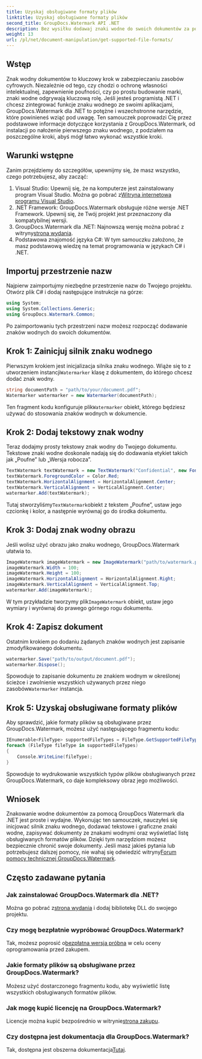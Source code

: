 ```yaml
---
title: Uzyskaj obsługiwane formaty plików
linktitle: Uzyskaj obsługiwane formaty plików
second_title: GroupDocs.Watermark API .NET
description: Bez wysiłku dodawaj znaki wodne do swoich dokumentów za pomocą GroupDocs.Watermark dla .NET. Postępuj zgodnie z naszym kompleksowym przewodnikiem krok po kroku, aby chronić swoje zasoby cyfrowe.
weight: 13
url: /pl/net/document-manipulation/get-supported-file-formats/
---
```

## Wstęp
Znak wodny dokumentów to kluczowy krok w zabezpieczaniu zasobów cyfrowych. Niezależnie od tego, czy chodzi o ochronę własności intelektualnej, zapewnienie poufności, czy po prostu budowanie marki, znaki wodne odgrywają kluczową rolę. Jeśli jesteś programistą .NET i chcesz zintegrować funkcje znaku wodnego ze swoimi aplikacjami, GroupDocs.Watermark dla .NET to potężne i wszechstronne narzędzie, które powinieneś wziąć pod uwagę. Ten samouczek poprowadzi Cię przez podstawowe informacje dotyczące korzystania z GroupDocs.Watermark, od instalacji po nałożenie pierwszego znaku wodnego, z podziałem na poszczególne kroki, abyś mógł łatwo wykonać wszystkie kroki.
## Warunki wstępne
Zanim przejdziemy do szczegółów, upewnijmy się, że masz wszystko, czego potrzebujesz, aby zacząć:
1.  Visual Studio: Upewnij się, że na komputerze jest zainstalowany program Visual Studio. Można go pobrać z[Witryna internetowa programu Visual Studio](https://visualstudio.microsoft.com/).
2. .NET Framework: GroupDocs.Watermark obsługuje różne wersje .NET Framework. Upewnij się, że Twój projekt jest przeznaczony dla kompatybilnej wersji.
3. GroupDocs.Watermark dla .NET: Najnowszą wersję można pobrać z witryny[strona wydania](https://releases.groupdocs.com/Watermark/net/).
4. Podstawowa znajomość języka C#: W tym samouczku założono, że masz podstawową wiedzę na temat programowania w językach C# i .NET.
## Importuj przestrzenie nazw
Najpierw zaimportujmy niezbędne przestrzenie nazw do Twojego projektu. Otwórz plik C# i dodaj następujące instrukcje na górze:
```csharp
using System;
using System.Collections.Generic;
using GroupDocs.Watermark.Common;
```
Po zaimportowaniu tych przestrzeni nazw możesz rozpocząć dodawanie znaków wodnych do swoich dokumentów.

## Krok 1: Zainicjuj silnik znaku wodnego
 Pierwszym krokiem jest inicjalizacja silnika znaku wodnego. Wiąże się to z utworzeniem instancji`Watermarker` klasę z dokumentem, do którego chcesz dodać znak wodny.
```csharp
string documentPath = "path/to/your/document.pdf";
Watermarker watermarker = new Watermarker(documentPath);
```
 Ten fragment kodu konfiguruje plik`Watermarker` obiekt, którego będziesz używać do stosowania znaków wodnych w dokumencie.
## Krok 2: Dodaj tekstowy znak wodny
Teraz dodajmy prosty tekstowy znak wodny do Twojego dokumentu. Tekstowe znaki wodne doskonale nadają się do dodawania etykiet takich jak „Poufne” lub „Wersja robocza”.
```csharp
TextWatermark textWatermark = new TextWatermark("Confidential", new Font("Arial", 36));
textWatermark.ForegroundColor = Color.Red;
textWatermark.HorizontalAlignment = HorizontalAlignment.Center;
textWatermark.VerticalAlignment = VerticalAlignment.Center;
watermarker.Add(textWatermark);
```
 Tutaj stworzyliśmy`TextWatermark`obiekt z tekstem „Poufne”, ustaw jego czcionkę i kolor, a następnie wyrównaj go do środka dokumentu.
## Krok 3: Dodaj znak wodny obrazu
Jeśli wolisz użyć obrazu jako znaku wodnego, GroupDocs.Watermark ułatwia to.
```csharp
ImageWatermark imageWatermark = new ImageWatermark("path/to/watermark.png");
imageWatermark.Width = 100;
imageWatermark.Height = 100;
imageWatermark.HorizontalAlignment = HorizontalAlignment.Right;
imageWatermark.VerticalAlignment = VerticalAlignment.Top;
watermarker.Add(imageWatermark);
```
 W tym przykładzie tworzymy plik`ImageWatermark` obiekt, ustaw jego wymiary i wyrównaj do prawego górnego rogu dokumentu.
## Krok 4: Zapisz dokument
Ostatnim krokiem po dodaniu żądanych znaków wodnych jest zapisanie zmodyfikowanego dokumentu.
```csharp
watermarker.Save("path/to/output/document.pdf");
watermarker.Dispose();
```
 Spowoduje to zapisanie dokumentu ze znakiem wodnym w określonej ścieżce i zwolnienie wszystkich używanych przez niego zasobów`Watermarker` instancja.
## Krok 5: Uzyskaj obsługiwane formaty plików
Aby sprawdzić, jakie formaty plików są obsługiwane przez GroupDocs.Watermark, możesz użyć następującego fragmentu kodu:
```csharp
IEnumerable<FileType> supportedFileTypes = FileType.GetSupportedFileTypes();
foreach (FileType fileType in supportedFileTypes)
{
    Console.WriteLine(fileType);
}
```
Spowoduje to wydrukowanie wszystkich typów plików obsługiwanych przez GroupDocs.Watermark, co daje kompleksowy obraz jego możliwości.
## Wniosek
Znakowanie wodne dokumentów za pomocą GroupDocs Watermark dla .NET jest proste i wydajne. Wykonując ten samouczek, nauczyłeś się inicjować silnik znaku wodnego, dodawać tekstowe i graficzne znaki wodne, zapisywać dokumenty ze znakami wodnymi oraz wyświetlać listę obsługiwanych formatów plików. Dzięki tym narzędziom możesz bezpiecznie chronić swoje dokumenty.
 Jeśli masz jakieś pytania lub potrzebujesz dalszej pomocy, nie wahaj się odwiedzić witryny[Forum pomocy technicznej GroupDocs.Watermark](https://forum.groupdocs.com/c/watermark/19).
## Często zadawane pytania
### Jak zainstalować GroupDocs.Watermark dla .NET?
 Można go pobrać z[strona wydania](https://releases.groupdocs.com/Watermark/net/) i dodaj bibliotekę DLL do swojego projektu.
### Czy mogę bezpłatnie wypróbować GroupDocs.Watermark?
 Tak, możesz poprosić o[bezpłatna wersja próbna](https://releases.groupdocs.com/) w celu oceny oprogramowania przed zakupem.
### Jakie formaty plików są obsługiwane przez GroupDocs.Watermark?
Możesz użyć dostarczonego fragmentu kodu, aby wyświetlić listę wszystkich obsługiwanych formatów plików.
### Jak mogę kupić licencję na GroupDocs.Watermark?
 Licencje można kupić bezpośrednio w witrynie[strona zakupu](https://purchase.groupdocs.com/buy).
### Czy dostępna jest dokumentacja dla GroupDocs.Watermark?
 Tak, dostępna jest obszerna dokumentacja[Tutaj](https://tutorials.groupdocs.com/Watermark/net/).